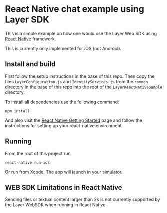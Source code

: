 # React Native chat example using Layer SDK

This is a simple example on how one would use the Layer Web SDK using [React Native](https://facebook.github.io/react-native/) framework.

This is currently only implemented for iOS (not Android).

## Install and build

First follow the setup instructions in the base of this repo. Then copy the files `LayerConfiguration.js` and `IdentityServices.js` from the `common` directory in the base of this repo into the root of the `LayerReactNativeSample` directory.

To install all dependencies use the following command:

    npm install

And also visit the [React Native Getting Started](https://facebook.github.io/react-native/docs/getting-started.html) page and follow the instructions for setting up your react-native environment

## Running

From the root of this project run

    react-native run-ios

Or run from Xcode. The app will launch in your simulator.

## WEB SDK Limitations in React Native

Sending files or textual content larger than 2k is not currently supported by the Layer WebSDK when running in React Native.
